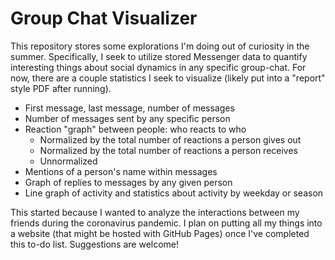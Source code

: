 # Group Chat Visualizer

This repository stores some explorations I'm doing out of curiosity in the summer.
Specifically, I seek to utilize stored Messenger data to quantify interesting things
about social dynamics in any specific group-chat. For now, there are a couple statistics
I seek to visualize (likely put into a "report" style PDF after running).

 - First message, last message, number of messages
 - Number of messages sent by any specific person
 - Reaction "graph" between people: who reacts to who
    - Normalized by the total number of reactions a person gives out
    - Normalized by the total number of reactions a person receives
    - Unnormalized
 - Mentions of a person's name within messages
 - Graph of replies to messages by any given person
 - Line graph of activity and statistics about activity by weekday or season

This started because I wanted to analyze the interactions between my friends during
the coronavirus pandemic. I plan on putting all my things into a website (that might
be hosted with GitHub Pages) once I've completed this to-do list. Suggestions are welcome!
